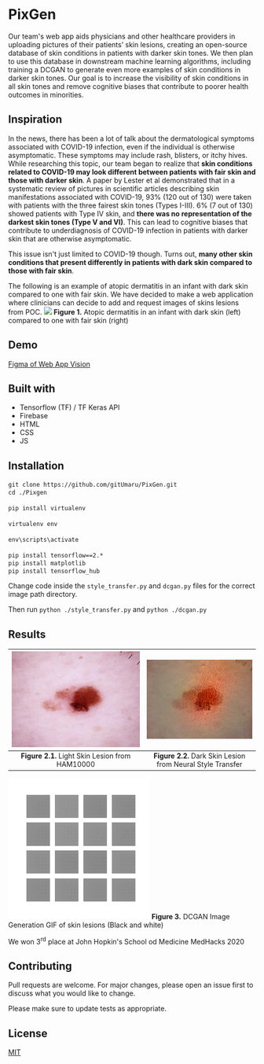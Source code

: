 # PixGen
Our team's web app aids physicians and other healthcare providers in uploading pictures of their patients’ skin lesions, creating an open-source database of skin conditions in patients with darker skin tones. We then plan to use this database in downstream machine learning algorithms, including training a DCGAN to generate even more examples of skin conditions in darker skin tones. Our goal is to increase the visibility of skin conditions in all skin tones and remove cognitive biases that contribute to poorer health outcomes in minorities.

## Inspiration
In the news, there has been a lot of talk about the dermatological symptoms associated with COVID-19 infection, even if the individual is otherwise asymptomatic. These symptoms may include rash, blisters, or itchy hives. While researching this topic, our team began to realize that **skin conditions related to COVID-19 may look different between patients with fair skin and those with darker skin**. A paper by Lester et al demonstrated that in a systematic review of pictures in scientific articles describing skin manifestations associated with COVID-19, 93% (120 out of 130) were taken with patients with the three fairest skin tones (Types I-III). 6% (7 out of 130) showed patients with Type IV skin, and **there was no representation of the darkest skin tones (Type V and VI)**. This can lead to cognitive biases that contribute to underdiagnosis of COVID-19 infection in patients with darker skin that are otherwise asymptomatic.

This issue isn't just limited to COVID-19 though. Turns out, **many other skin conditions that present differently in patients with dark skin compared to those with fair skin**.

The following is an example of atopic dermatitis in an infant with dark skin compared to one with fair skin.
We have decided to make a web application where clinicians can decide to add and request images of skins lesions from POC.
![](https://res.cloudinary.com/devpost/image/fetch/s--6LtOQDI8--/c_limit,f_auto,fl_lossy,q_auto:eco,w_900/https://www.statnews.com/wp-content/uploads/2020/07/Screen-Shot-2020-07-03-at-7.26.08-AM-e1595268565603.png)
**Figure 1.** Atopic dermatitis in an infant with dark skin (left) compared to one with fair skin (right)

## Demo
[Figma of Web App Vision](https://www.figma.com/proto/Ujp8zPKYjvmOqxfkyTN3Wx/Invictus?node-id=1%3A130&scaling=min-zoom)

## Built with
- Tensorflow (TF) / TF Keras API
- Firebase 
- HTML
- CSS
- JS


## Installation

```
git clone https://github.com/gitUmaru/PixGen.git
cd ./Pixgen

pip install virtualenv

virtualenv env

env\scripts\activate

pip install tensorflow==2.*
pip install matplotlib
pip install tensorflow_hub
```
Change code inside the `style_transfer.py` and `dcgan.py` files for the correct image path directory.

Then run `python ./style_transfer.py` and `python ./dcgan.py`

## Results

![](https://github.com/gitUmaru/PixGen/blob/master/dcgan-pipeline/lesion.jpg?raw=true)|![](https://github.com/gitUmaru/PixGen/blob/master/doc_imgs/stylized-image.png?raw=true)|
:-------------------------:|:-------------------------:|
**Figure 2.1.** Light Skin Lesion from HAM10000| **Figure 2.2.** Dark Skin Lesion from Neural Style Transfer|


![](https://github.com/gitUmaru/PixGen/blob/master/doc_imgs/dcgan4x4.gif?raw=true)
**Figure 3.** DCGAN Image Generation GIF of skin lesions (Black and white)

We won 3<sup>rd</sup> place at John Hopkin's School od Medicine MedHacks 2020

## Contributing
Pull requests are welcome. For major changes, please open an issue first to discuss what you would like to change.

Please make sure to update tests as appropriate.

## License
[MIT](https://choosealicense.com/licenses/mit/)
